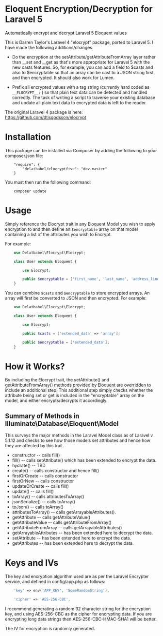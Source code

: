 # Eloquent Encryption/Decryption for Laravel 5

Automatically encrypt and decrypt Laravel 5 Eloquent values

This is Darren Taylor's Laravel 4 "elocrypt" package, ported to Laravel 5.  I have made the
following additions/changes:

* Do the encryption at the setAttribute/getAttributeFromArray layer rather than __set and
  __get as that's more appropriate for Laravel 5 with the new casts features.  So, for example,
  you can add a field to $casts and also to $encryptable so that an array can be cast to a JSON
  string first, and then encrypted.  It should also work for Lumen.

* Prefix all encrypted values with a tag string (currently hard coded as `__ELOCRYPT__:` )
  so that plain text data can be detected and handled correctly.  The task of writing a script
  to traverse your existing database and update all plain text data to encrypted data is left
  to the reader.
  
The original Laravel 4 package is here: https://github.com/dtisgodsson/elocrypt

# Installation

This package can be installed via Composer by adding the following to your composer.json file:

```
    "require": {
        "delatbabel/elocryptfive": "dev-master"
    }
```

You must then run the following command:

```
    composer update
```

# Usage

Simply reference the Elocrypt trait in any Eloquent Model you wish to apply encryption to and 
then define an `$encryptable` array on that model containing a list of the attributes you wish
to Encrypt.

For example:

```php
    use Delatbabel\Elocrypt\Elocrypt;

    class User extends Eloquent {

        use Elocrypt;

        public $encryptable = ['first_name', 'last_name', 'address_line_1', 'postcode'];
    }
```

You can combine `$casts` and `$encryptable` to store encrypted arrays.  An array will first be
converted to JSON and then encrypted.  For example:

```php
    use Delatbabel\Elocrypt\Elocrypt;

    class User extends Eloquent {

        use Elocrypt;

        public $casts = ['extended_data' => 'array'];

        public $encryptable = ['extended_data'];
    }
```

# How it Works?

By including the Elocrypt trait, the setAttribute() and getAttributeFromArray() methods provided
by Eloquent are overridden to include an additional step. This additional step simply checks
whether the attribute being set or get is included in the "encryptable" array on the model,
and either encrypts/decrypts it accordingly.

## Summary of Methods in Illuminate\Database\Eloquent\Model

This surveys the major methods in the Laravel Model class as of
Laravel v 5.1.12 and checks to see how those models set attributes
and hence how they are affected by this trait.

* constructor -- calls fill()
* fill() -- calls setAttribute() which has been extended to encrypt the data.
* hydrate() -- TBD
* create() -- calls constructor and hence fill()
* firstOrCreate -- calls constructor
* firstOrNew -- calls constructor
* updateOrCreate -- calls fill()
* update() -- calls fill()
* toArray() -- calls attributesToArray()
* jsonSerialize() -- calls toArray()
* toJson() -- calls toArray()
* attributesToArray() -- calls getArrayableAttributes().
* getAttribute -- calls getAttributeValue()
* getAttributeValue -- calls getAttributeFromArray()
* getAttributeFromArray -- calls getArrayableAttributes()
* getArrayableAttributes -- has been extended here to decrypt the data.
* setAttribute -- has been extended here to encrypt the data.
* getAttributes -- has been extended here to decrypt the data.

# Keys and IVs

The key and encryption algorithm used are as per the Laravel Encrypter service, and defined in config/app.php
as follows:

```php
    'key' => env('APP_KEY', 'SomeRandomString'),

    'cipher' => 'AES-256-CBC',
```

I recommend generating a random 32 character string for the encryption key, and using AES-256-CBC as the cipher
for encrypting data.  If you are encrypting long data strings then AES-256-CBC-HMAC-SHA1 will be better.

The IV for encryption is randomly generated.
